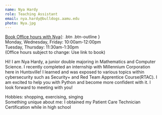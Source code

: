 ```yaml
---
name: Nya Hardy
role: Teaching Assistant
email: nya.hardy@bulldogs.aamu.edu
photo: Nya.jpg
---
```


[Book Office hours with Nya](https://doodle.com/bp/nyahardy/bookings){: .btn .btn-outline }
\
Monday, Wednesday, Friday: 10:00am-12:00pm\
Tuesday, Thursday: 11:30am-1:30pm\
(Office hours subject to change: Use link to book)

Hi! I am Nya Hardy, a junior double majoring in Mathematics and Computer Science. I recently completed an internship with Millennium Corporation here in Huntsville! I learned and was exposed to various topics within cybersecurity such as Security+ and Red Team Apprentice Course(RTAC). I am excited to help you with Python and become more confident with it. I look forward to meeting with you!

Hobbies: shopping, exercising, singing\
Something unique about me: I obtained my Patient Care Technician Certification while in high school

